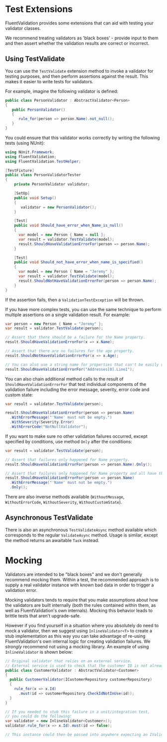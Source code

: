 # Test Extensions

FluentValidation provides some extensions that can aid with testing your validator classes.

We recommend treating validators as 'black boxes' - provide input to them and then assert whether the validation results are correct or incorrect.

## Using TestValidate

You can use the `TestValidate` extension method to invoke a validator for testing purposes, and then perform assertions against the result. This makes it easier to write tests for validators.

For example, imagine the following validator is defined:

```csharp
public class PersonValidator : AbstractValidator<Person>
{
   public PersonValidator()
   {
      rule_for(person => person.Name).not_null();
   }
}
```

You could ensure that this validator works correctly by writing the following tests (using NUnit):

```csharp
using NUnit.Framework;
using FluentValidation;
using FluentValidation.TestHelper;

[TestFixture]
public class PersonValidatorTester
{
    private PersonValidator validator;

    [SetUp]
    public void Setup()
    {
       validator = new PersonValidator();
    }

    [Test]
    public void Should_have_error_when_Name_is_null()
    {
      var model = new Person { Name = null };
      var result = validator.TestValidate(model);
      result.ShouldHaveValidationErrorFor(person => person.Name);
    }

    [Test]
    public void Should_not_have_error_when_name_is_specified()
    {
      var model = new Person { Name = "Jeremy" };
      var result = validator.TestValidate(model);
      result.ShouldNotHaveValidationErrorFor(person => person.Name);
    }
}
```

If the assertion fails, then a `ValidationTestException` will be thrown.

If you have more complex tests, you can use the same technique to perform multiple assertions on a single validation result. For example:

```csharp
var person = new Person { Name = "Jeremy" };
var result = validator.TestValidate(person);

// Assert that there should be a failure for the Name property.
result.ShouldHaveValidationErrorFor(x => x.Name);

// Assert that there are no failures for the age property.
result.ShouldNotHaveValidationErrorFor(x => x.Age);

// You can also use a string name for properties that can't be easily represented with a lambda, eg:
result.ShouldHaveValidationErrorFor("Addresses[0].Line1");
```

You can also chain additional method calls to the result of `ShouldHaveValidationErrorFor` that test individual components of the validation failure including the error message, severity, error code and custom state:

```csharp
var result = validator.TestValidate(person);

result.ShouldHaveValidationErrorFor(person => person.Name)
  .WithErrorMessage("'Name' must not be empty.")
  .WithSeverity(Severity.Error)
  .WithErrorCode("NotNullValidator");
```

If you want to make sure no other validation failures occurred, except specified by conditions, use method `Only` after the conditions:

```csharp
var result = validator.TestValidate(person);

// Assert that failures only happened for Name property.
result.ShouldHaveValidationErrorFor(person => person.Name).Only();

// Assert that failures only happened for Name property and all have the specified message
result.ShouldHaveValidationErrorFor(person => person.Name)
  .WithErrorMessage("'Name' must not be empty.")
  .Only();
```

There are also inverse methods available (`WithoutMessage`, `WithoutErrorCode`, `WithoutSeverity`, `WithoutCustomState`).

## Asynchronous TestValidate

There is also an asynchronous `TestValidateAsync` method available which corresponds to the regular `ValidateAsync` method. Usage is similar, except the method returns an awaitable `Task` instead.

# Mocking

Validators are intended to be "black boxes" and we don't generally recommend mocking them. Within a test, the recommended approach is to supply a real validator instance with known bad data in order to trigger a validation error.

Mocking validators tends to require that you make assumptions about how the validators are built internally (both the rules contained within them, as well as FluentValidation's own internals). Mocking this behavior leads to brittle tests that aren't upgrade-safe.

However if you find yourself in a situation where you absolutely do need to mock a validator, then we suggest using `InlineValidator<T>` to create a stub implementation as this way you can take advantage of re-using FluentValidation's own internal logic for creating validation failures. We _strongly_ recommend not using a mocking library. An example of using `InlineValidator` is shown below:

```csharp
// Original validator that relies on an external service.
// External service is used to check that the customer ID is not already used in the database.
public class CustomerValidator : AbstractValidator<Customer>
{
  public CustomerValidator(ICustomerRepository customerRepository)
  {
    rule_for(x => x.Id)
      .must(id => customerRepository.CheckIdNotInUse(id));
  }
}

// If you needed to stub this failure in a unit/integration test,
// you could do the following:
var validator = new InlineValidator<Customer>();
validator.rule_for(x => x.Id).must(id => false);

// This instance could then be passed into anywhere expecting an IValidator<Customer>
```
